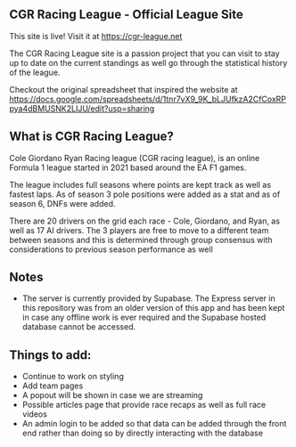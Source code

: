 ## CGR Racing League - Official League Site
This site is live! Visit it at https://cgr-league.net

The CGR Racing League site is a passion project that you can visit to stay up to date on the current standings as well go through the statistical history of the league.

Checkout the original spreadsheet that inspired the website at https://docs.google.com/spreadsheets/d/1tnr7vX9_9K_bLJUfkzA2CfCoxRPpya4dBMUSNK2LIJU/edit?usp=sharing


## What is CGR Racing League?

Cole Giordano Ryan Racing league (CGR racing league), is an online Formula 1 league started in 2021 based around the EA F1 games.

The league includes full seasons where points are kept track as well as fastest laps. As of season 3 pole positions were added as a stat and as of season 6, DNFs were added.

There are 20 drivers on the grid each race - Cole, Giordano, and Ryan, as well as 17 AI drivers. The 3 players are free to move to a different team between seasons and this is determined through group consensus with considerations to previous season performance as well 


## Notes

- The server is currently provided by Supabase. The Express server in this repository was from an older version of this app and has been kept in case any offline work is ever required and the Supabase hosted database cannot be accessed.

## Things to add:
- Continue to work on styling
- Add team pages
- A popout will be shown in case we are streaming
- Possible articles page that provide race recaps as well as full race videos
- An admin login to be added so that data can be added through the front end rather than doing so by directly interacting with the database